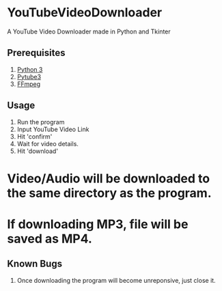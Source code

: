 # YouTubeVideoDownloader
A YouTube Video Downloader made in Python and Tkinter

## Prerequisites

1. [Python 3](https://www.python.org/)
2. [Pytube3](https://pypi.org/project/pytube3/)
3. [FFmpeg](https://www.ffmpeg.org/)

## Usage 
1. Run the program
2. Input YouTube Video Link
3. Hit 'confirm'
4. Wait for video details.
5. Hit 'download'

# Video/Audio will be downloaded to the same directory as the program.
# If downloading MP3, file will be saved as MP4.

## Known Bugs

1. Once downloading the program will become unreponsive, just close it.